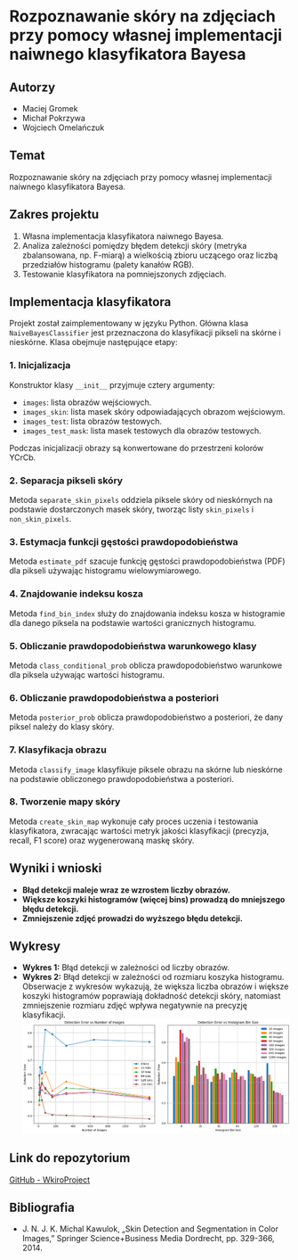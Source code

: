 # Rozpoznawanie skóry na zdjęciach przy pomocy własnej implementacji naiwnego klasyfikatora Bayesa

## Autorzy
- Maciej Gromek
- Michał Pokrzywa
- Wojciech Omelańczuk

## Temat
Rozpoznawanie skóry na zdjęciach przy pomocy własnej implementacji naiwnego klasyfikatora Bayesa.

## Zakres projektu
1. Własna implementacja klasyfikatora naiwnego Bayesa.
2. Analiza zależności pomiędzy błędem detekcji skóry (metryka zbalansowana, np. F-miarą) a wielkością zbioru uczącego oraz liczbą przedziałów histogramu (palety kanałów RGB).
3. Testowanie klasyfikatora na pomniejszonych zdjęciach.

## Implementacja klasyfikatora
Projekt został zaimplementowany w języku Python. Główna klasa `NaiveBayesClassifier` jest przeznaczona do klasyfikacji pikseli na skórne i nieskórne. Klasa obejmuje następujące etapy:

### 1. Inicjalizacja
Konstruktor klasy `__init__` przyjmuje cztery argumenty:
- `images`: lista obrazów wejściowych.
- `images_skin`: lista masek skóry odpowiadających obrazom wejściowym.
- `images_test`: lista obrazów testowych.
- `images_test_mask`: lista masek testowych dla obrazów testowych.

Podczas inicjalizacji obrazy są konwertowane do przestrzeni kolorów YCrCb.

### 2. Separacja pikseli skóry
Metoda `separate_skin_pixels` oddziela piksele skóry od nieskórnych na podstawie dostarczonych masek skóry, tworząc listy `skin_pixels` i `non_skin_pixels`.

### 3. Estymacja funkcji gęstości prawdopodobieństwa
Metoda `estimate_pdf` szacuje funkcję gęstości prawdopodobieństwa (PDF) dla pikseli używając histogramu wielowymiarowego.

### 4. Znajdowanie indeksu kosza
Metoda `find_bin_index` służy do znajdowania indeksu kosza w histogramie dla danego piksela na podstawie wartości granicznych histogramu.

### 5. Obliczanie prawdopodobieństwa warunkowego klasy
Metoda `class_conditional_prob` oblicza prawdopodobieństwo warunkowe dla piksela używając wartości histogramu.

### 6. Obliczanie prawdopodobieństwa a posteriori
Metoda `posterior_prob` oblicza prawdopodobieństwo a posteriori, że dany piksel należy do klasy skóry.

### 7. Klasyfikacja obrazu
Metoda `classify_image` klasyfikuje piksele obrazu na skórne lub nieskórne na podstawie obliczonego prawdopodobieństwa a posteriori.

### 8. Tworzenie mapy skóry
Metoda `create_skin_map` wykonuje cały proces uczenia i testowania klasyfikatora, zwracając wartości metryk jakości klasyfikacji (precyzja, recall, F1 score) oraz wygenerowaną maskę skóry.

## Wyniki i wnioski
- **Błąd detekcji maleje wraz ze wzrostem liczby obrazów.**
- **Większe koszyki histogramów (więcej bins) prowadzą do mniejszego błędu detekcji.**
- **Zmniejszenie zdjęć prowadzi do wyższego błędu detekcji.**

## Wykresy
- **Wykres 1:** Błąd detekcji w zależności od liczby obrazów.
- **Wykres 2:** Błąd detekcji w zależności od rozmiaru koszyka histogramu.
Obserwacje z wykresów wykazują, że większa liczba obrazów i większe koszyki histogramów poprawiają dokładność detekcji skóry, natomiast zmniejszenie rozmiaru zdjęć wpływa negatywnie na precyzję klasyfikacji.
![Diagram](https://github.com/MichalPokrzywa/WkiroProject/blob/main/wykres.png)



## Link do repozytorium
[GitHub - WkiroProject](https://github.com/MichalPokrzywa/WkiroProject)

## Bibliografia
- J. N. J. K. Michal Kawulok, „Skin Detection and Segmentation in Color Images,” Springer Science+Business Media Dordrecht, pp. 329-366, 2014.
